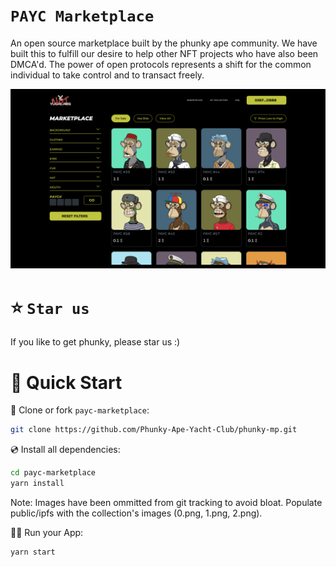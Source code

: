 # `PAYC Marketplace`

An open source marketplace built by the phunky ape community. We have built this to fulfill our desire to help other NFT projects who have also been DMCA'd. The power of open protocols represents a shift for the common individual to take control and to transact freely.

![Preview](payc.png)

# ⭐️ `Star us`

If you like to get phunky, please star us :) 

# 🚀 Quick Start

📄 Clone or fork `payc-marketplace`:

```sh
git clone https://github.com/Phunky-Ape-Yacht-Club/phunky-mp.git
```

💿 Install all dependencies:

```sh
cd payc-marketplace
yarn install
```

Note: 
Images have been ommitted from git tracking to avoid bloat. Populate public/ipfs with the collection's images (0.png, 1.png, 2.png). 



🚴‍♂️ Run your App:

```sh
yarn start
```
